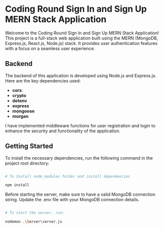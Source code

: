 # Coding Round Sign In and Sign Up MERN Stack Application

Welcome to the Coding Round Sign In and Sign Up MERN Stack Application! This project is a full-stack web application built using the MERN (MongoDB, Express.js, React.js, Node.js) stack. It provides user authentication features with a focus on a seamless user experience.

## Backend

The backend of this application is developed using Node.js and Express.js. Here are the key dependencies used:

- **cors**:
- **crypto**
- **dotenv**
- **express**
- **mongoose**
- **morgan**

I have implemented middleware functions for user registration and login to enhance the security and functionality of the application.

## Getting Started

To install the necessary dependencies, run the following command in the project root directory:

```bash

# To Install node_modules folder and install dependencies

npm install

```

Before starting the server, make sure to have a valid MongoDB connection string. Update the .env file with your MongoDB connection details.


```bash

# To start the server, run:

nodemon .\Server\server.js

```

